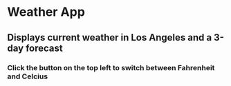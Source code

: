 # Weather App
## Displays current weather in Los Angeles and a 3-day forecast
### Click the button on the top left to switch between Fahrenheit and Celcius
